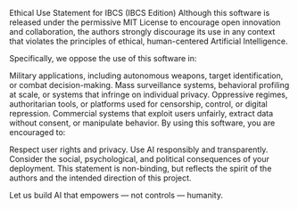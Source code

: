 Ethical Use Statement for IBCS (IBCS Edition)
Although this software is released under the permissive MIT License to encourage open innovation and collaboration, the authors strongly discourage its use in any context that violates the principles of ethical, human-centered Artificial Intelligence.

Specifically, we oppose the use of this software in:

Military applications, including autonomous weapons, target identification, or combat decision-making.
Mass surveillance systems, behavioral profiling at scale, or systems that infringe on individual privacy.
Oppressive regimes, authoritarian tools, or platforms used for censorship, control, or digital repression.
Commercial systems that exploit users unfairly, extract data without consent, or manipulate behavior.
By using this software, you are encouraged to:

Respect user rights and privacy.
Use AI responsibly and transparently.
Consider the social, psychological, and political consequences of your deployment.
This statement is non-binding, but reflects the spirit of the authors and the intended direction of this project.

Let us build AI that empowers — not controls — humanity.
